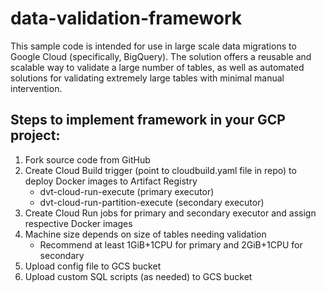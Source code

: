 # data-validation-framework
This sample code is intended for use in large scale data migrations to Google Cloud (specifically, BigQuery). The solution offers a reusable and scalable way to validate a large number of tables, as well as automated solutions for validating extremely large tables with minimal manual intervention.

## Steps to implement framework in your GCP project:

1. Fork source code from GitHub
2. Create Cloud Build trigger (point to cloudbuild.yaml file in repo) to deploy Docker images to Artifact Registry
    * dvt-cloud-run-execute (primary executor)
    * dvt-cloud-run-partition-execute (secondary executor)
3. Create Cloud Run jobs for primary and secondary executor and assign respective Docker images
4. Machine size depends on size of tables needing validation
    * Recommend at least 1GiB+1CPU for primary and 2GiB+1CPU for secondary 
5. Upload config file to GCS bucket
6. Upload custom SQL scripts (as needed) to GCS bucket
